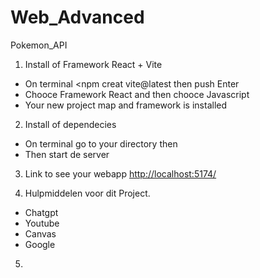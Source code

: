 # Web_Advanced
Pokemon_API

1. Install of Framework React + Vite 
- On terminal <npm creat vite@latest <uw project naam> then push Enter
- Chooce Framework React and then chooce Javascript
- Your new project map and framework is installed

2. Install of dependecies
- On terminal go to your directory <cd dossier naam> then <npm install>
- Then start de server

3. Link to see your webapp <http://localhost:5174/>

4. Hulpmiddelen voor dit Project.
- Chatgpt
- Youtube
- Canvas
- Google

5. 
